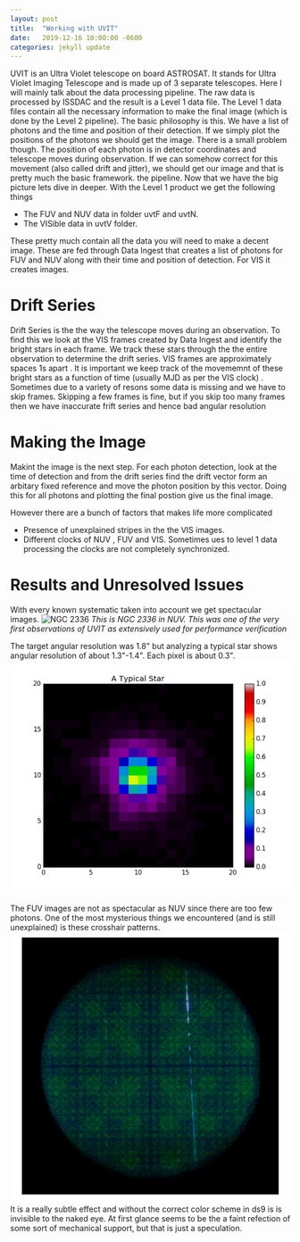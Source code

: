 ```yaml
---
layout: post
title:  "Working with UVIT"
date:   2019-12-16 10:00:00 -0600
categories: jekyll update
---
```

UVIT is an Ultra Violet telescope on board ASTROSAT. It stands for Ultra Violet Imaging Telescope and is made up of 3 separate telescopes. Here I will mainly talk about the data processing pipeline. The raw data is processed by ISSDAC and the result is a Level 1 data file. The Level 1 data files contain all the necessary information to make the final image (which is done by the Level 2 pipeline). The basic philosophy is this. We have a list of photons and the time and position of their detection. If we simply plot the positions of the photons we should get the image. There is a small problem though. The position of each photon is in detector coordinates and telescope moves during observation. If we can somehow correct for this movement (also called drift and jitter), we should get our image and that is pretty much the basic framework. the pipeline. Now that we have the big picture lets dive in deeper. 
With the Level 1 product we get the following things 

* The FUV and NUV data in folder uvtF and uvtN.
* The VISible data in uvtV folder. 

These pretty much contain all the data you will need to make a decent image. These are fed through Data Ingest that creates a list of photons for FUV and NUV along with their time and position of detection. For VIS it creates images.

# Drift Series
Drift Series is the the way the telescope moves during an observation. To find this we look at the VIS frames created by Data Ingest and identify the bright stars in each frame. We track these stars through the the entire observation to determine the drift series. VIS frames are approximately spaces 1s apart . It is important we keep track of the movememnt of these bright stars as a function of time (usually MJD as per the VIS clock) . Sometimes due to a variety of resons some data is missing and we have to skip frames. Skipping a few frames is fine, but if you skip too many frames then we have inaccurate frift series and hence bad angular resolution

# Making the Image
Makint the image is the next step. For each photon detection, look at the time of detection and from the drift series find the drift vector form an arbitary fixed reference and move the photon position by this vector. Doing this for all photons and plotting the final postion give us the final image. 

However there are a bunch of factors that makes life more complicated 

* Presence of unexplained stripes in the the VIS images.
* Different clocks of NUV , FUV and VIS. Sometimes ues to level 1 data processing the clocks are not completely synchronized.

# Results and Unresolved Issues
With every known systematic taken into account we get spectacular images. 
![NGC 2336]({{site.url}}{{site.baseurl}}/images/header_img.png)
*This is NGC 2336 in NUV. This was one of the very first observations of UVIT as extensively used for performance verification*

The target angular resolution was 1.8" but analyzing a typical star shows angular resolution of about 1.3"-1.4". Each pixel is about 0.3". 
![A Typical Star](/images/typicalStar.png)

The FUV images are not as spectacular as NUV since there are too few photons. One of the most mysterious things we encountered (and is still unexplained) is these crosshair patterns. 
![Crosshair](/images/crosshair.png)
It is a really subtle effect and without the correct color scheme in ds9 is is invisible to the naked eye. At first glance seems to be the a faint refection of some sort of mechanical support, but that is just a speculation. 


